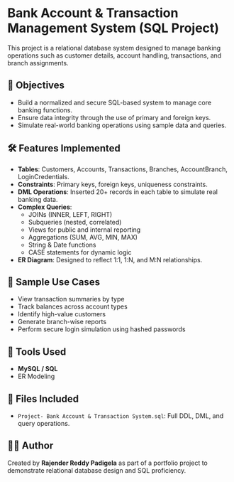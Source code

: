 # Bank Account & Transaction Management System (SQL Project)

This project is a relational database system designed to manage banking operations such as customer details, account handling, transactions, and branch assignments.

## 📌 Objectives

- Build a normalized and secure SQL-based system to manage core banking functions.
- Ensure data integrity through the use of primary and foreign keys.
- Simulate real-world banking operations using sample data and queries.

## 🛠️ Features Implemented

- **Tables**: Customers, Accounts, Transactions, Branches, AccountBranch, LoginCredentials.
- **Constraints**: Primary keys, foreign keys, uniqueness constraints.
- **DML Operations**: Inserted 20+ records in each table to simulate real banking data.
- **Complex Queries**:
  - JOINs (INNER, LEFT, RIGHT)
  - Subqueries (nested, correlated)
  - Views for public and internal reporting
  - Aggregations (SUM, AVG, MIN, MAX)
  - String & Date functions
  - CASE statements for dynamic logic
- **ER Diagram**: Designed to reflect 1:1, 1:N, and M:N relationships.

## 🧪 Sample Use Cases

- View transaction summaries by type
- Track balances across account types
- Identify high-value customers
- Generate branch-wise reports
- Perform secure login simulation using hashed passwords

## 🧰 Tools Used

- **MySQL / SQL**
- ER Modeling

## 📁 Files Included

- `Project- Bank Account & Transaction System.sql`: Full DDL, DML, and query operations.

## 👨‍💻 Author

Created by **Rajender Reddy Padigela** as part of a portfolio project to demonstrate relational database design and SQL proficiency.
